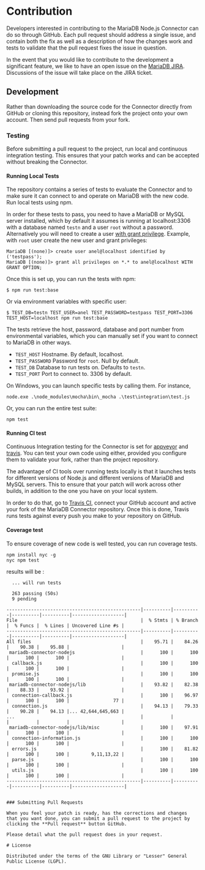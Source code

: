 
# Contribution 

Developers interested in contributing to the MariaDB Node.js Connector can do so through GitHub.  Each pull request should address a single issue, and contain both the fix as well as a description of how the changes work and tests to validate that the pull request fixes the issue in question. 

In the event that you would like to contribute to the development a significant feature, we like to have an open issue on the [MariaDB JIRA](https://jira.mariadb.org/projects/CONJS).  Discussions of the issue will take place on the JIRA ticket.

## Development 

Rather than downloading the source code for the Connector directly from GitHub or cloning this repository, instead fork the project onto your own account.  Then send pull requests from your fork.

### Testing

Before submitting a pull request to the project, run local and continuous integration testing.  This ensures that your patch works and can be accepted without breaking the Connector.

#### Running Local Tests

The repository contains a series of tests to evaluate the Connector and to make sure it can connect to and operate on MariaDB with the new code.  Run local tests using npm. 

In order for these tests to pass, you need to have a MariaDB or MySQL server installed, which by default it assumes is running at localhost:3306 with a database named `testn` and a user `root` without a password.
Alternatively you will need to create a user [with grant privilege](https://mariadb.com/kb/en/grant/#the-grant-option-privilege).
Example, with `root` user create the new user and grant privileges:
```
MariaDB [(none)]> create user anel@localhost identified by ('testpass');
MariaDB [(none)]> grant all privileges on *.* to anel@localhost WITH GRANT OPTION;
```
Once this is set up, you can run the tests with npm:
 
```
$ npm run test:base
```
Or via environment variables with specific user:
```
$ TEST_DB=testn TEST_USER=anel TEST_PASSWORD=testpass TEST_PORT=3306 TEST_HOST=localhost npm run test:base
```
The tests retrieve the host, password, database and port number from environmental variables, which you can manually set if you want to connect to MariaDB in other ways.
 
* `TEST_HOST` Hostname.  By default, localhost.
* `TEST_PASSWORD` Password for `root`.  Null by default.
* `TEST_DB` Database to run tests on.  Defaults to `testn`.
* `TEST_PORT` Port to connect to. 3306 by default. 
 

On Windows, you can launch specific tests by calling them.  For instance,

```
node.exe .\node_modules\mocha\bin\_mocha .\test\integration\test.js 
```

Or, you can run the entire test suite:

```
npm test 
```

#### Running CI test

Continuous Integration testing for the Connector is set for [appveyor](https://www.appveyor.com/) and [travis](https://www.travis-ci.org/).   You can test your own code using either, provided you configure them to validate your fork, rather than the project repository. 

The advantage of CI tools over running tests locally is that it launches tests for different versions of Node.js and different versions of MariaDB and MySQL servers.  This to ensure that your patch will work across other builds, in addition to the one you have on your local system. 

In order to do that, go to [Travis CI](https://travis-ci.org), connect your GitHub account and active your fork of the MariaDB Connector repository.  Once this is done, Travis runs tests against every push you make to your repository on GitHub. 


#### Coverage test

To ensure coverage of new code is well tested, you can run coverage tests.

```
npm install nyc -g 
nyc npm test
```

results will be : 

```
  ... will run tests
  
  263 passing (50s)
  9 pending

-------------------------------------------------|----------|----------|----------|----------|-------------------|
File                                             |  % Stmts | % Branch |  % Funcs |  % Lines | Uncovered Line #s |
-------------------------------------------------|----------|----------|----------|----------|-------------------|
All files                                        |    95.71 |    84.26 |    90.38 |    95.88 |                   |
 mariadb-connector-nodejs                        |      100 |      100 |      100 |      100 |                   |
  callback.js                                    |      100 |      100 |      100 |      100 |                   |
  promise.js                                     |      100 |      100 |      100 |      100 |                   |
 mariadb-connector-nodejs/lib                    |    93.82 |    82.38 |    88.33 |    93.92 |                   |
  connection-callback.js                         |      100 |    96.97 |      100 |      100 |                77 |
  connection.js                                  |    94.13 |    79.33 |    90.28 |    94.13 |... 42,644,645,663 |
...                                              |          |          |          |          |                   | 
 mariadb-connector-nodejs/lib/misc               |      100 |    97.91 |      100 |      100 |                   |
  connection-information.js                      |      100 |      100 |      100 |      100 |                   |
  errors.js                                      |      100 |    81.82 |      100 |      100 |        9,11,13,22 |
  parse.js                                       |      100 |      100 |      100 |      100 |                   |
  utils.js                                       |      100 |      100 |      100 |      100 |                   |
-------------------------------------------------|----------|----------|----------|----------|-------------------|


### Submitting Pull Requests

When you feel your patch is ready, has the corrections and changes that you want done, you can submit a pull request to the project by clicking the **Pull request** button GitHub.

Please detail what the pull request does in your request.

# License

Distributed under the terms of the GNU Library or "Lesser" General Public License (LGPL).

